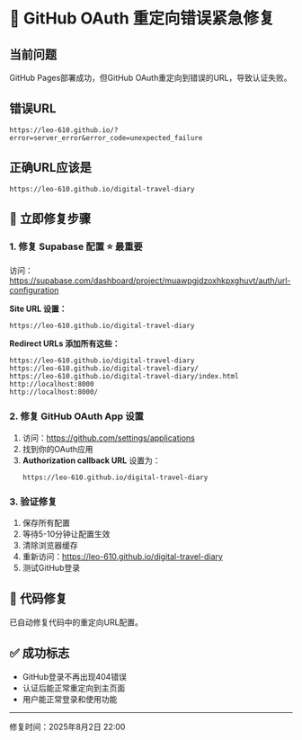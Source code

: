 # 🚨 GitHub OAuth 重定向错误紧急修复

## 当前问题
GitHub Pages部署成功，但GitHub OAuth重定向到错误的URL，导致认证失败。

## 错误URL
```
https://leo-610.github.io/?error=server_error&error_code=unexpected_failure
```

## 正确URL应该是
```
https://leo-610.github.io/digital-travel-diary
```

## 🎯 立即修复步骤

### 1. 修复 Supabase 配置 ⭐ 最重要
访问：https://supabase.com/dashboard/project/muawpgjdzoxhkpxghuvt/auth/url-configuration

**Site URL 设置：**
```
https://leo-610.github.io/digital-travel-diary
```

**Redirect URLs 添加所有这些：**
```
https://leo-610.github.io/digital-travel-diary
https://leo-610.github.io/digital-travel-diary/
https://leo-610.github.io/digital-travel-diary/index.html
http://localhost:8000
http://localhost:8000/
```

### 2. 修复 GitHub OAuth App 设置
1. 访问：https://github.com/settings/applications
2. 找到你的OAuth应用
3. **Authorization callback URL** 设置为：
   ```
   https://leo-610.github.io/digital-travel-diary
   ```

### 3. 验证修复
1. 保存所有配置
2. 等待5-10分钟让配置生效
3. 清除浏览器缓存
4. 重新访问：https://leo-610.github.io/digital-travel-diary
5. 测试GitHub登录

## 🔧 代码修复
已自动修复代码中的重定向URL配置。

## ✅ 成功标志
- GitHub登录不再出现404错误
- 认证后能正常重定向到主页面
- 用户能正常登录和使用功能

---
修复时间：2025年8月2日 22:00
